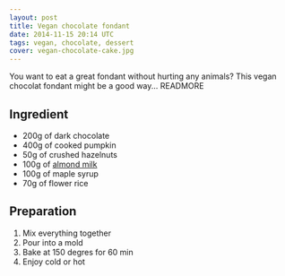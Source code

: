 ```yaml
---
layout: post
title: Vegan chocolate fondant
date: 2014-11-15 20:14 UTC
tags: vegan, chocolate, dessert
cover: vegan-chocolate-cake.jpg
---
```


You want to eat a great fondant without hurting any animals? 
This vegan chocolat fondant might be a good way...
READMORE

## Ingredient

* 200g of dark chocolate
* 400g of cooked pumpkin
* 50g of crushed hazelnuts
* 100g of [almond milk](/2014/10/31/almond-milk/)
* 100g of maple syrup
* 70g of flower rice

## Preparation

1. Mix everything together
2. Pour into a mold
3. Bake at 150 degres for 60 min
4. Enjoy cold or hot